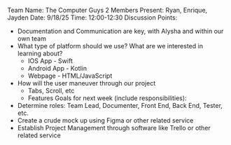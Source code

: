 Team Name: The Computer Guys 2
Members Present: Ryan, Enrique, Jayden
Date: 9/18/25
Time: 12:00-12:30
Discussion Points:
* Documentation and Communication are key, with Alysha and within our own team
* What type of platform should we use? What are we interested in learning about?
    - IOS App - Swift
    - Android App - Kotlin
    - Webpage - HTML/JavaScript
* How will the user maneuver through our project
    - Tabs, Scroll, etc
    - Features
Goals for next week (include responsibilities):
* Determine roles: Team Lead, Documenter, Front End, Back End, Tester, etc.
* Create a crude mock up using Figma or other related service
* Establish Project Management through software like Trello or other related service

